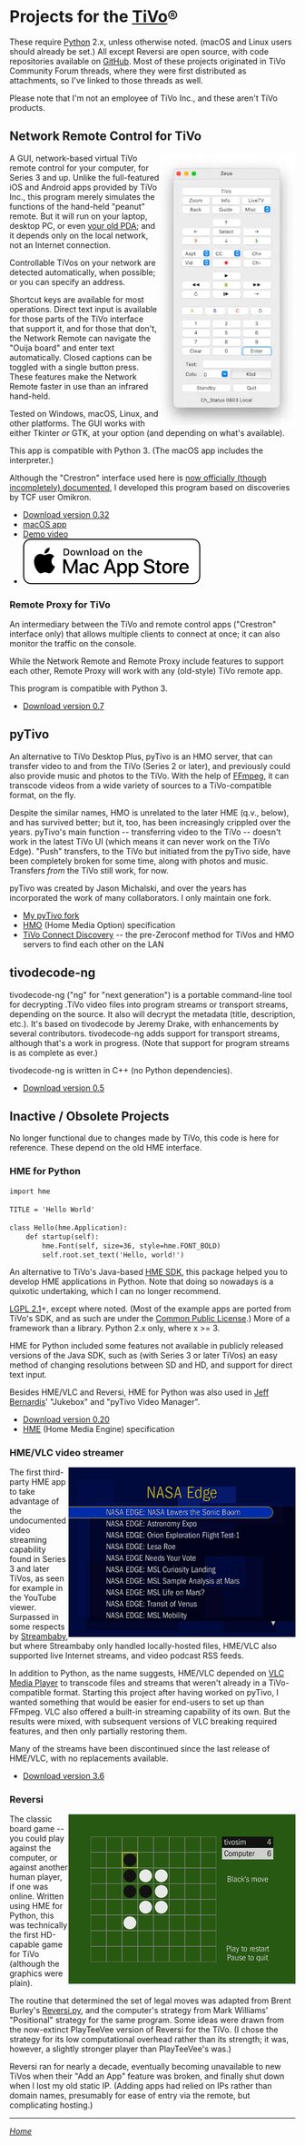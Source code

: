 Projects for the [TiVo]®
========================

These require [Python] 2.x, unless otherwise noted. (macOS and Linux
users should already be set.) All except Reversi are open source, with
code repositories available on [GitHub]. Most of these projects
originated in TiVo Community Forum threads, where they were first
distributed as attachments, so I've linked to those threads as well.

Please note that I'm not an employee of TiVo Inc., and these aren't
TiVo products.


Network Remote Control for TiVo
-------------------------------

<img align="right" src="remote.webp">

A GUI, network-based virtual TiVo remote control for your computer, for
Series 3 and up. Unlike the full-featured iOS and Android apps provided
by TiVo Inc., this program merely simulates the functions of the
hand-held "peanut" remote. But it will run on your laptop, desktop PC,
or even [your old PDA]; and it depends only on the local network, not an
Internet connection.

Controllable TiVos on your network are detected automatically, when
possible; or you can specify an address.

Shortcut keys are available for most operations. Direct text input is
available for those parts of the TiVo interface that support it, and for
those that don't, the Network Remote can navigate the "Ouija board" and
enter text automatically. Closed captions can be toggled with a single
button press. These features make the Network Remote faster in use than
an infrared hand-held.

Tested on Windows, macOS, Linux, and other platforms. The GUI works with
either Tkinter _or_ GTK, at your option (and depending on what's
available).

This app is compatible with Python 3. (The macOS app includes the
interpreter.)

Although the "Crestron" interface used here is [now officially (though
incompletely) documented][remdoc], I developed this program based on
discoveries by TCF user Omikron.

* [Download version 0.32][remote]
* [macOS app]
* [Demo video]
* [![Get it from the Mac App Store](appstore.svg)][appstore]


### Remote Proxy for TiVo

An intermediary between the TiVo and remote control apps ("Crestron"
interface only) that allows multiple clients to connect at once; it can
also monitor the traffic on the console.

While the Network Remote and Remote Proxy include features to support
each other, Remote Proxy will work with any (old-style) TiVo remote
app.

This program is compatible with Python 3.

* [Download version 0.7][rproxy]


pyTivo
------

An alternative to TiVo Desktop Plus, pyTivo is an HMO server, that can
transfer video to and from the TiVo (Series 2 or later), and previously
could also provide music and photos to the TiVo. With the help of
[FFmpeg], it can transcode videos from a wide variety of sources to a
TiVo-compatible format, on the fly.

Despite the similar names, HMO is unrelated to the later HME (q.v.,
below), and has survived better; but it, too, has been increasingly
crippled over the years. pyTivo's main function -- transferring video to
the TiVo -- doesn't work in the latest TiVo UI (which means it can never
work on the TiVo Edge). "Push" transfers, to the TiVo but initiated from
the pyTivo side, have been completely broken for some time, along with
photos and music. Transfers _from_ the TiVo still work, for now.

pyTivo was created by Jason Michalski, and over the years has
incorporated the work of many collaborators. I only maintain one
fork.

* [My pyTivo fork]
* [HMO] (Home Media Option) specification
* [TiVo Connect Discovery] -- the pre-Zeroconf method for TiVos and HMO
  servers to find each other on the LAN


tivodecode-ng
-------------

tivodecode-ng ("ng" for "next generation") is a portable command-line
tool for decrypting .TiVo video files into program streams or transport
streams, depending on the source. It also will decrypt the metadata
(title, description, etc.). It's based on tivodecode by Jeremy Drake,
with enhancements by several contributors. tivodecode-ng adds support
for transport streams, although that's a work in progress. (Note that
support for program streams is as complete as ever.)

tivodecode-ng is written in C++ (no Python dependencies).

* [Download version 0.5][tdng]


Inactive / Obsolete Projects
----------------------------

No longer functional due to changes made by TiVo, this code is here for
reference. These depend on the old HME interface.


### HME for Python

```
import hme

TITLE = 'Hello World'

class Hello(hme.Application):
    def startup(self):
        hme.Font(self, size=36, style=hme.FONT_BOLD)
        self.root.set_text('Hello, world!')
```

An alternative to TiVo's Java-based [HME SDK], this package helped you
to develop HME applications in Python. Note that doing so nowadays is a
quixotic undertaking, which I can no longer recommend.

[LGPL 2.1]+, except where noted. (Most of the example apps are ported
from TiVo's SDK, and as such are under the [Common Public License].)
More of a framework than a library. Python 2.x only, where x >= 3.

HME for Python included some features not available in publicly
released versions of the Java SDK, such as (with Series 3 or later
TiVos) an easy method of changing resolutions between SD and HD, and
support for direct text input.

Besides HME/VLC and Reversi, HME for Python was also used in [Jeff
Bernardis]' "Jukebox" and "pyTivo Video Manager".

* [Download version 0.20][hme4py]
* [HME] (Home Media Engine) specification


### HME/VLC video streamer

<img align="right" src="hmevlc.webp">

The first third-party HME app to take advantage of the undocumented
video streaming capability found in Series 3 and later TiVos, as seen
for example in the YouTube viewer. Surpassed in some respects by
[Streambaby], but where Streambaby only handled locally-hosted files,
HME/VLC also supported live Internet streams, and video podcast RSS
feeds.

In addition to Python, as the name suggests, HME/VLC depended on [VLC
Media Player][VLC] to transcode files and streams that weren't already
in a TiVo-compatible format. Starting this project after having worked
on pyTivo, I wanted something that would be easier for end-users to set
up than FFmpeg. VLC also offered a built-in streaming capability of its
own. But the results were mixed, with subsequent versions of VLC
breaking required features, and then only partially restoring them.

Many of the streams have been discontinued since the last release of
HME/VLC, with no replacements available.

* [Download version 3.6][hmevlc]


### Reversi

<img align="right" src="reversi-board.webp">

The classic board game -- you could play against the computer, or
against another human player, if one was online. Written using HME for
Python, this was technically the first HD-capable game for TiVo
(although the graphics were plain).

The routine that determined the set of legal moves was adapted from
Brent Burley's [Reversi.py], and the computer's strategy from Mark
Williams' "Positional" strategy for the same program. Some ideas were
drawn from the now-extinct PlayTeeVee version of Reversi for the TiVo.
(I chose the strategy for its low computational overhead rather than its
strength; it was, however, a slightly stronger player than PlayTeeVee's
was.)

Reversi ran for nearly a decade, eventually becoming unavailable to
new TiVos when their "Add an App" feature was broken, and finally shut
down when I lost my old static IP. (Adding apps had relied on IPs rather
than domain names, presumably for ease of entry via the remote, but
complicating hosting.)

---
*[Home]*

[remote]: network-remote-0.32.zip
[hme4py]: hme-python-0.20.zip
[hmevlc]: hme-vlc-3.6.zip

[rproxy]: https://github.com/wmcbrine/rproxy/archive/refs/tags/0.7.zip
[tdng]: https://github.com/wmcbrine/tivodecode-ng/releases/tag/0.5

[TiVo]: https://www.tivo.com/
[HMO]: HMO.md
[TiVo Connect Discovery]: TCD.md
[HME SDK]: http://tivohme.sourceforge.net/
[HME]: HME.md
[remdoc]: https://github.com/RogueProeliator/IndigoPlugin-TiVo-Network-Remote/blob/master/Documentation/TiVo_TCP_Network_Remote_Control_Protocol.pdf

[Python]: https://www.python.org/
[FFmpeg]: https://ffmpeg.org/
[VLC]: https://www.videolan.org/vlc/index.html
[Streambaby]: https://code.google.com/p/streambaby/

[GitHub]: https://github.com/wmcbrine/
[My pyTivo fork]: http://pytivo.org/
[macOS app]: https://github.com/wmcbrine/tivoremote/releases/download/0.32/network-remote-0.32b.dmg
[appstore]: https://itunes.apple.com/us/app/network-remote-for-tivo/id914331224?ls=1&amp;mt=12
[Demo video]: https://youtube.com/watch?v=OSAPzpQ9j6I

[your old PDA]: remote-wince.webp

[LGPL 2.1]: https://www.gnu.org/licenses/lgpl-2.1.html
[Common Public License]: https://en.wikipedia.org/wiki/Common_Public_License

[Jeff Bernardis]: https://github.com/jbernardis
[Reversi.py]: https://github.com/wilbeibi/AI_Reversi/blob/master/reversi.py

[Home]: https://wmcbrine.com/
